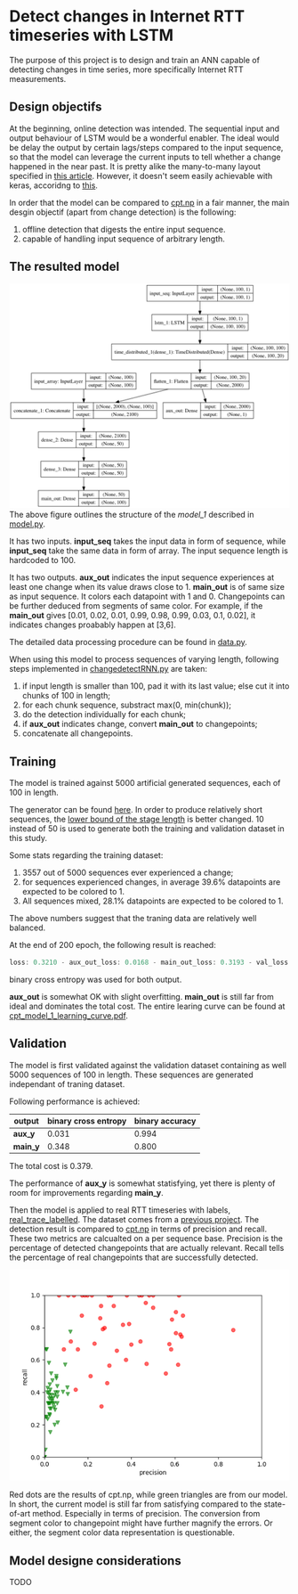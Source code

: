 # Detect changes in Internet RTT timeseries with LSTM

The purpose of this project is to design and train an ANN capable of detecting changes in time series, more specifically Internet RTT measurements.

## Design objectifs
At the beginning, online detection was intended.
The sequential input and output behaviour of LSTM would be a wonderful enabler.
The ideal would be delay the output by certain lags/steps compared to the input sequence,
so that the model can leverage the current inputs to tell whether a change happened in the near past.
It is pretty alike the many-to-many layout specified in [this article](http://karpathy.github.io/2015/05/21/rnn-effectiveness/).
However, it doesn't seem easily achievable with keras, accoridng to [this](https://github.com/keras-team/keras/issues/6555).

In order that the model can be compared to [cpt.np](https://cran.r-project.org/web/packages/changepoint.np/index.html) in a fair manner, the main desgin objectif (apart from change detection) is the following:
1. offline detection that digests the entire input sequence.
2. capable of handling input sequence of arbitrary length.

## The resulted model
![The layout of the model](cpt_model_1.png)
The above figure outlines the structure of the _model_1_ described in [model.py](model.py).

It has two inputs. __input_seq__ takes the input data in form of sequence, while __input_seq__ take the same data in form of array. The input sequence length is hardcoded to 100.

It has two outputs. __aux_out__ indicates the input sequence experiences at least one change when its value draws close to 1. __main_out__ is of same size as input sequence. It colors each datapoint with 1 and 0. Changepoints can be further deduced from segments of same color. For example, if the __main_out__ gives [0.01, 0.02, 0.01, 0.99, 0.98, 0.99, 0.03, 0.1, 0.02], it indicates changes proabably happen at [3,6].

The detailed data processing procedure can be found in [data.py](data.py).

When using this model to process sequences of varying length, following steps implemented in [changedetectRNN.py](changedetectRNN.py) are taken:
1. if input length is smaller than 100, pad it with its last value; else cut it into chunks of 100 in length;
2. for each chunk sequence, substract max(0, min(chunk));
3. do the detection individually for each chunk;
4. if __aux_out__ indicates change, convert __main_out__ to changepoints;
5. concatenate all changepoints.

## Training
The model is trained against 5000 artificial generated sequences, each of 100 in length. 

The generator can be found [here](https://github.com/WenqinSHAO/rtt_gen). In order to produce relatively short sequences, the [lower bound of the stage length](https://github.com/WenqinSHAO/rtt_gen/blob/bfd6df496a453375ba6460e95206dd48c1012e97/rtt_gen.R#L40) is better changed. 10 instead of 50 is used to generate both the training and validation dataset in this study.

Some stats regarding the training dataset:
1. 3557 out of 5000 sequences ever experienced a change;
2. for sequences experienced changes, in average 39.6% datapoints are expected to be colored to 1.
3. All sequences mixed, 28.1% datapoints are expected to be colored to 1.

The above numbers suggest that the traning data are relatively well balanced.

At the end of 200 epoch, the following result is reached:
```c
loss: 0.3210 - aux_out_loss: 0.0168 - main_out_loss: 0.3193 - val_loss: 0.3420 - val_aux_out_loss: 0.0275 - val_main_out_loss: 0.339
```
binary cross entropy was used for both output.

__aux_out__ is somewhat OK with slight overfitting.
__main_out__ is still far from ideal and dominates the total cost.
The entire learing curve can be found at [cpt_model_1_learning_curve.pdf](cpt_model_1_learning_curve.pdf).

## Validation
The model is first validated against the validation dataset containing as well 5000 sequences of 100 in length. These sequences are generated independant of traning dataset.

Following performance is achieved:

output | binary cross entropy | binary accuracy
---------|----------------------|----------------
__aux_y__ | 0.031 | 0.994
__main_y__ | 0.348 | 0.800

The total cost is 0.379.

The performance of __aux_y__ is somewhat statisfying, yet there is plenty of room for improvements regarding __main_y__.

Then the model is applied to real RTT timeseries with labels, [real_trace_labelled](real_trace_labelled/). The dataset comes from a [previous project](https://github.com/WenqinSHAO/rtt/tree/master/dataset).
The detection result is compared to [cpt.np](https://cran.r-project.org/web/packages/changepoint.np/index.html) in terms of precision and recall. These two metrics are calcualted on a per sequence base.
Precision is the percentage of detected changepoints that are actually relevant.
Recall tells the percentage of real changepoints that are successfully detected.

![Compare our model to cpt.np](cpt_np_vs_lstm.png)

Red dots are the results of cpt.np, while green triangles are from our model.
In short, the current model is still far from satisfying compared to the state-of-art method.
Especially in terms of precision. The conversion from segment color to changepoint might have further magnify the errors. Or either, the segment color data representation is questionable.

## Model designe considerations
TODO